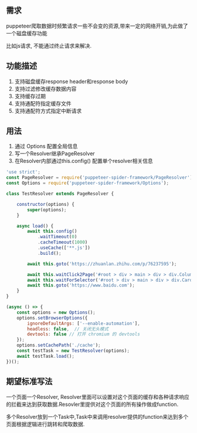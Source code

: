 

## 需求

puppeteer爬取数据时频繁请求一些不会变的资源,带来一定的网络开销,为此做了一个磁盘缓存功能

比如js请求, 不能通过终止请求来解决.

## 功能描述

1. 支持磁盘缓存response header和response body
2. 支持过滤修改缓存数据内容
3. 支持缓存过期
4. 支持通配符指定缓存文件
5. 支持通配符方式指定中断请求

## 用法

1. 通过 Options 配置全局信息
2. 写一个Resolver继承PageResolver
3. 在Resolver内部通过this.config() 配置单个resolver相关信息

```javascript
'use strict';
const PageResolver = require('puppeteer-spider-framework/PageResolver');
const Options = require('puppeteer-spider-framework/Options');

class TestResolver extends PageResolver {

    constructor(options) {
        super(options);
    }

    async load() {
        await this.config()
            .waitTimeout(0)
            .cacheTimeout(1000)
            .useCache(['**.js'])
            .build();

        await this.goto('https://zhuanlan.zhihu.com/p/76237595');

        await this.waitClick2Page('#root > div > main > div > div.ColumnPageHeader-Wrapper > div > div > div > div.ColumnPageHeader-Title > div > a');
        await this.waitForSelector('#root > div > main > div > div.Card.css-1voxft1 > div > div:nth-child(2) > div > h2 > a');
        await this.goto('https://www.baidu.com');
    }
}

(async () => {
    const options = new Options();
    options.setBrowserOptions({
        ignoreDefaultArgs: ['--enable-automation'],
        headless: false,  // 关闭无头模式
        devtools: false // 打开 chromium 的 devtools
    });
    options.setCachePath('./cache');
    const testTask = new TestResolver(options);
    await testTask.load();
})();
```



## 期望标准写法

一个页面一个Resolver, Resolver里面可以设置对这个页面的缓存和各种请求响应的拦截来达到获取数据.Resovler里提供对这个页面的所有操作做成function.

多个Resolver放到一个Task中,Task中来调用resolver提供的function来达到多个页面根据逻辑进行跳转和爬取数据.